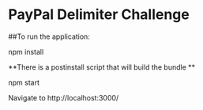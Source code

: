 # PayPal Delimiter Challenge

##To run the application:

npm install

**There is a postinstall script that will build the bundle **

npm start

Navigate to http://localhost:3000/
